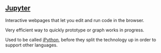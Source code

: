 ## [Jupyter](#jupyter)

Interactive webpages that let you edit and run code in the browser.

Very efficient way to quickly prototype or graph works in progress.

Used to be called [iPython](#ipython), before they split the technology up in order to support other languages.